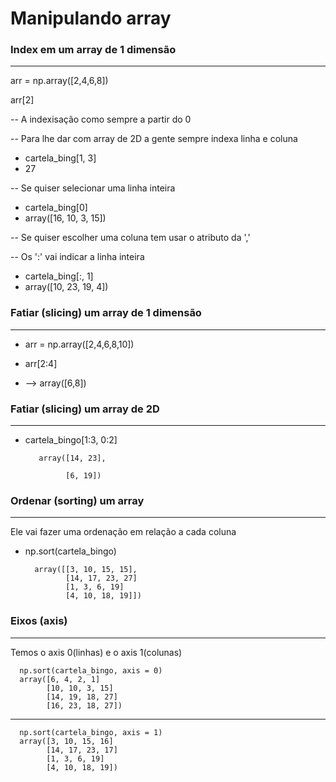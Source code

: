 # Manipulando array

### Index em um array de 1 dimensão
---
arr = np.array([2,4,6,8])

arr[2]

-- A indexisação como sempre a partir do 0 

-- Para lhe dar com array de 2D a gente sempre indexa linha e coluna 

- cartela_bing[1, 3]
- 27

-- Se quiser selecionar uma linha inteira 

- cartela_bing[0]
- array([16, 10, 3, 15])

-- Se quiser escolher uma coluna tem usar o atributo da ','

-- Os ':' vai indicar a linha inteira 

- cartela_bing[:, 1]
- array([10, 23, 19, 4])

### Fatiar (slicing) um array de 1 dimensão
----

- arr = np.array([2,4,6,8,10])

- arr[2:4]

- --> array([6,8])

### Fatiar (slicing) um array de 2D
-----
- cartela_bingo[1:3, 0:2]   
         
         array([14, 23],

               [6, 19])
    
### Ordenar (sorting) um array
---
Ele vai fazer uma ordenação em relação a cada coluna
- np.sort(cartela_bingo)
  
        array([[3, 10, 15, 15],
               [14, 17, 23, 27]
               [1, 3, 6, 19]
               [4, 10, 18, 19]])

### Eixos (axis)
---
Temos o axis 0(linhas) e o axis 1(colunas)

      np.sort(cartela_bingo, axis = 0)
      array([6, 4, 2, 1]
            [10, 10, 3, 15]
            [14, 19, 18, 27]
            [16, 23, 18, 27])

----
      np.sort(cartela_bingo, axis = 1)
      array([3, 10, 15, 16]
            [14, 17, 23, 17]
            [1, 3, 6, 19]
            [4, 10, 18, 19])




